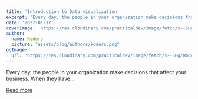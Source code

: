 ```yaml
---
title: 'Introduction to Data visualization'
excerpt: 'Every day, the people in your organization make decisions that affect your business. When they have...'
date: '2022-01-17'
coverImage: 'https://res.cloudinary.com/practicaldev/image/fetch/s--SHgZHmgo--/c_imagga_scale,f_auto,fl_progressive,h_420,q_auto,w_1000/https://dev-to-uploads.s3.amazonaws.com/uploads/articles/tj56db0pu9ltmsw8tjih.png'
author:
  name: Koders
  picture: "assets/blog/authors/koders.png"
ogImage:
  url: 'https://res.cloudinary.com/practicaldev/image/fetch/s--SHgZHmgo--/c_imagga_scale,f_auto,fl_progressive,h_420,q_auto,w_1000/https://dev-to-uploads.s3.amazonaws.com/uploads/articles/tj56db0pu9ltmsw8tjih.png'
---
```


Every day, the people in your organization make decisions that affect your business. When they have...

[Read more](https://dev.to/aws-builders/introduction-to-data-visualization-3l1f)
